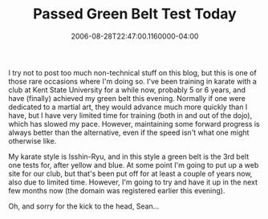 ﻿---
title: Passed Green Belt Test Today
date: "2006-08-28T22:47:00.1160000-04:00"
description: I try not to post too much non-technical stuff on this blog, but
featuredImage: img/passed-green-belt-test-today-1-featured.png
---

I try not to post too much non-technical stuff on this blog, but this is one of those rare occasions where I'm doing so. I've been training in karate with a club at Kent State University for a while now, probably 5 or 6 years, and have (finally) achieved my green belt this evening. Normally if one were dedicated to a martial art, they would advance much more quickly than I have, but I have very limited time for training (both in and out of the dojo), which has slowed my pace. However, maintaining some forward progress is always better than the alternative, even if the speed isn't what one might otherwise like.

My karate style is Isshin-Ryu, and in this style a green belt is the 3rd belt one tests for, after yellow and blue. At some point I'm going to put up a web site for our club, but that's been put off for at least a couple of years now, also due to limited time. However, I'm going to try and have it up in the next few months now (the domain was registered earlier this evening).

Oh, and sorry for the kick to the head, Sean…

